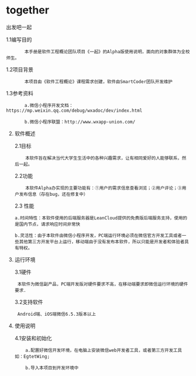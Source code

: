 # together
出发吧一起


1.1编写目的

           本手册是软件工程概论团队项目《一起》的Alpha版使用说明，面向的对象群体为全校师生。

1.2项目背景

           本项目由《软件工程概论》课程需求创建，软件由SmartCoder团队开发维护

 
1.3参考资料

           a.微信小程序开发文档：https://mp.weixin.qq.com/debug/wxadoc/dev/index.html

           b.微信小程序联盟：http://www.wxapp-union.com/


2. 软件概述

   2.1目标

           本软件旨在解决当代大学生生活中的各种兴趣需求，让有相同爱好的人能够联系，然后一起。

   2.2功能

           本软件Alpha办实现的主要功能有：①用户的需求信息查看浏览；②用户评论；③用户发布信息（存在bug，还在修复中）

   2.3 性能

       a.时间特性：本软件使用的后端服务器是LeanCloud提供的免费版后端服务支持，使用的是国内节点，请求响应时间非常快

       b.灵活性：由于本软件由微信小程序开发，PC端运行环境必须在微信官方开发工具或者一些其他第三方开发平台上运行，移动端由于没有发布本软件，所以只能是开发者和体验者具有特权。

 
3. 运行环境

   3.1硬件

        本软件为微信副产品，PC端开发版对硬件要求不高，在移动端要求即微信运行环境的硬件要求.

   3.2支持软件
   
        Android端、iOS端微信6.5.3版本以上

4. 使用说明

   4.1安装和初始化

           a.配置好微信开发环境，在电脑上安装微信web开发者工具，或者第三方开发工具如：EgtetWing;

           b.导入本项目到开发环境中



                         
                             

 
